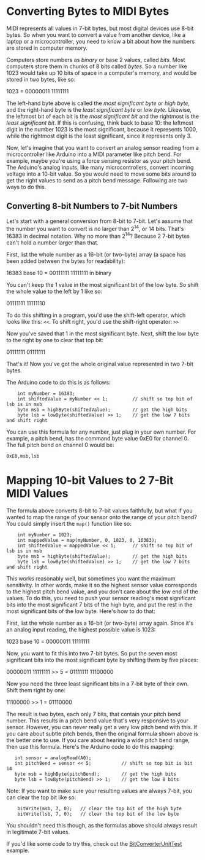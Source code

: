 # Converting Bytes to MIDI Bytes

MIDI represents all values in 7-bit bytes, but most digital devices use 8-bit bytes. So when you want to convert a value from another device, like a laptop or a microcontroller, you need to know a bit about how the numbers are stored in computer memory.

Computers store numbers as *binary* or base 2 values, called *bits*. Most computers store them in chunks of 8 bits called *bytes*. So a number like 1023 would take up 10 bits of space in a computer's memory, and would be stored in two bytes, like so:

1023 = 00000011 11111111

The left-hand byte above is called the *most significant byte* or *high byte*, and the right-hand byte is the *least significant byte* or *low byte*. Likewise, the leftmost bit of each bit is the *most significant bit* and the rightmost is the *least significant bit*. If this is confusing, think back to base 10: the leftmost digit in the number 1023 is the most significant, because it represents 1000, while the rightmost digit is the least significant, since it represents only 3. 

Now, let's imagine that you want to convert an analog sensor reading from a microcontroller like Arduino into a MIDI parameter like pitch bend. For example, maybe you're using a force sensing resistor as your pitch bend. The Arduino's analog inputs, like many microcontrollers, convert incoming voltage into a 10-bit value. So you would need to move some bits around to get the right values to send as a pitch bend message. Following are two ways to do this.

## Converting 8-bit Numbers to 7-bit Numbers

Let's start with a general conversion from 8-bit to 7-bit. Let's assume that the number you want to convert is no larger than 2<sup>14</sup>, or 14 bits. That's 16383 in decimal notation. Why no more than 2<sup>14</sup>? Because 2 7-bit bytes can't hold a number larger than that.

First, list the whole number as a 16-bit (or two-byte) array (a space has been added between the bytes for readability):

16383 base 10 = 00111111 11111111 in binary

You can't keep the 1 value in the most significant bit of the low byte. So shift the whole value to the left by 1 like so:

01111111 11111110

To do this shifting in a program, you'd use the shift-left operator, which looks like this: `<<`. To shift right, you'd use the shift-right operator: `>>`

Now you've saved that 1 in the most significant byte. Next, shift the low byte to the right by one to clear that top bit:

01111111 01111111

That's it! Now you've got the whole original value represented in two 7-bit bytes.

The Arduino code to do this is as follows:

````
    int myNumber = 16383;
    int shiftedValue = myNumber << 1;         // shift so top bit of lsb is in msb
    byte msb = highByte(shiftedValue);        // get the high bits
    byte lsb = lowByte(shiftedValue) >> 1;    // get the low 7 bits and shift right
````

You can use this formula for any number, just plug in your own number. For example, a pitch bend, has the command byte value 0xE0 for channel 0. The full pitch bend on channel 0 would be:
````
0xE0,msb,lsb
````

# Mapping 10-bit Values to 2 7-Bit MIDI Values

The formula above converts 8-bit to 7-bit values faithfully, but what if you wanted to map the range of your sensor onto the range of your pitch bend? You could simply insert the `map()` function like so:

````
    int myNumber = 1023;
    int mappedValue = map(myNumber, 0, 1023, 0, 16383); 
    int shiftedValue = mappedValue << 1;      // shift so top bit of lsb is in msb
    byte msb = highByte(shiftedValue);        // get the high bits
    byte lsb = lowByte(shiftedValue) >> 1;    // get the low 7 bits and shift right
````

This works reasonably well, but sometimes you want the maximum sensitivity. In other words, make it so the highest sensor value corresponds to the highest pitch bend value, and you don't care about the low end of the values.  To do this, you need to push your sensor reading's most significant bits into the most significant 7 bits of the high byte, and put the rest in the most significant bits of the low byte. Here's how to do that:

First, list the whole number as a 16-bit (or two-byte) array again. Since it's an analog input reading, the highest possible value is 1023:

 1023 base 10 = 00000011 11111111 

Now, you want to fit this into two 7-bit bytes. So put the seven most significant bits into the most significant byte by shifting them by five places:

00000011 11111111 >> 5 = 01111111 11100000

Now you need the three least significant bits in a 7-bit byte of their own. Shift them right by one:

11100000 >> 1 = 01110000

The result is two bytes, each only 7 bits, that contain your pitch bend number. This results in a pitch bend value that's very responsive to your sensor. However, you can never really get a very low pitch bend with this. If you care about subtle pitch bends, then the original formula shown above is the better one to use. If you care about hearing a wide pitch bend range, then use this formula. Here's the Arduino code to do this mapping:

 ````   
    int sensor = analogRead(A0);
    int pitchBend = sensor << 5;           // shift so top bit is bit 14
    byte msb = highByte(pitchBend);        // get the high bits
    byte lsb = lowByte(pitchBend) >> 1;    // get the low 8 bits
````

Note: If you want to make sure your resulting values are always 7-bit, you can clear the top bit like so:

````
    bitWrite(msb, 7, 0);   // clear the top bit of the high byte
    bitWrite(lsb, 7, 0);   // clear the top bit of the low byte
````

You shouldn't need this though, as the formulas above should always result in legitimate 7-bit values.

If you'd like some code to try this, check out the [BitConverterUnitTest](https://github.com/tigoe/SoundExamples/blob/master/MIDI_examples/BitConverterUnitTest/BitConverterUnitTest.ino) example.